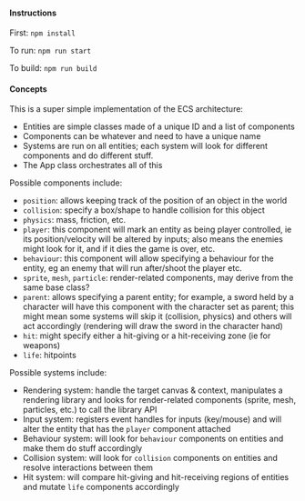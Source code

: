 #### Instructions

First: `npm install`

To run: `npm run start`

To build: `npm run build`

#### Concepts

This is a super simple implementation of the ECS architecture:
* Entities are simple classes made of a unique ID and a list of components
* Components can be whatever and need to have a unique name
* Systems are run on all entities; each system will look for different components
  and do different stuff.
* The App class orchestrates all of this
  
Possible components include:
* `position`: allows keeping track of the position of an object in the world
* `collision`: specify a box/shape to handle collision for this object
* `physics`: mass, friction, etc.
* `player`: this component will mark an entity as being player controlled, ie
  its position/velocity will be altered by inputs; also means the enemies might look
  for it, and if it dies the game is over, etc.
* `behaviour`: this component will allow specifying a behaviour for the entity, eg an
  enemy that will run after/shoot the player etc.  
* `sprite`, `mesh`, `particle`: render-related components, may derive from the same base class?
* `parent`: allows specifying a parent entity; for example, a sword held by a character
  will have this component with the character set as parent; this might mean some systems
  will skip it (collision, physics) and others will act accordingly (rendering will draw
  the sword in the character hand)
* `hit`: might specify either a hit-giving or a hit-receiving zone (ie for weapons)
* `life`: hitpoints
  
Possible systems include:
* Rendering system: handle the target canvas & context, manipulates a rendering library and
  looks for render-related components (sprite, mesh, particles, etc.) to call the library API
* Input system: registers event handles for inputs (key/mouse) and will alter the entity
  that has the `player` component attached
* Behaviour system: will look for `behaviour` components on entities and make them do stuff
  accordingly
* Collision system: will look for `collision` components on entities and resolve interactions
  between them
* Hit system: will compare hit-giving and hit-receiving regions of entities and
  mutate `life` components accordingly